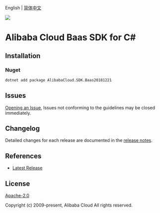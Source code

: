 English | [简体中文](README-CN.md)

![](https://aliyunsdk-pages.alicdn.com/icons/AlibabaCloud.svg)

# Alibaba Cloud Baas SDK for C#

## Installation

### Nuget

```bash
dotnet add package AlibabaCloud.SDK.Baas20181221
```

## Issues

[Opening an Issue](https://github.com/aliyun/alibabacloud-csharp-sdk/issues/new), Issues not conforming to the guidelines may be closed immediately.

## Changelog

Detailed changes for each release are documented in the [release notes](./ChangeLog.md).

## References

* [Latest Release](https://github.com/aliyun/alibabacloud-csharp-sdk/)

## License

[Apache-2.0](http://www.apache.org/licenses/LICENSE-2.0)

Copyright (c) 2009-present, Alibaba Cloud All rights reserved.
